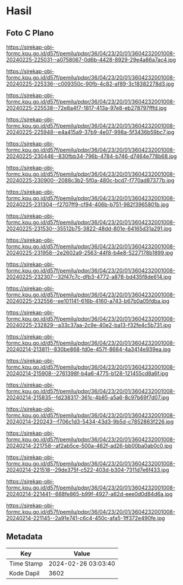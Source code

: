 # Hasil

## Foto C Plano

https://sirekap-obj-formc.kpu.go.id/d57f/pemilu/pdpr/36/04/23/20/01/3604232001008-20240225-225031--a0758067-0d6b-4428-8929-29e4a86a7ac4.jpg

https://sirekap-obj-formc.kpu.go.id/d57f/pemilu/pdpr/36/04/23/20/01/3604232001008-20240225-225336--c009350c-90fb-4c82-af89-3c18382278d3.jpg

https://sirekap-obj-formc.kpu.go.id/d57f/pemilu/pdpr/36/04/23/20/01/3604232001008-20240225-225538--72e8a4f7-1817-413a-97e8-eb278797fffd.jpg

https://sirekap-obj-formc.kpu.go.id/d57f/pemilu/pdpr/36/04/23/20/01/3604232001008-20240225-225948--e4a415a9-37b9-4e07-998a-5f3436b59bc7.jpg

https://sirekap-obj-formc.kpu.go.id/d57f/pemilu/pdpr/36/04/23/20/01/3604232001008-20240225-230446--830fbb34-796b-4784-b746-d7464e778b68.jpg

https://sirekap-obj-formc.kpu.go.id/d57f/pemilu/pdpr/36/04/23/20/01/3604232001008-20240225-230900--2088c3b2-5f0a-480c-bcd7-f770ad87377b.jpg

https://sirekap-obj-formc.kpu.go.id/d57f/pemilu/pdpr/36/04/23/20/01/3604232001008-20240225-231304--f2707ff9-cf94-406b-b751-982f3965801b.jpg

https://sirekap-obj-formc.kpu.go.id/d57f/pemilu/pdpr/36/04/23/20/01/3604232001008-20240225-231530--35512b75-3822-48dd-801e-64165d31a291.jpg

https://sirekap-obj-formc.kpu.go.id/d57f/pemilu/pdpr/36/04/23/20/01/3604232001008-20240225-231958--2e2602a9-2563-44f8-b4e8-5227178b1899.jpg

https://sirekap-obj-formc.kpu.go.id/d57f/pemilu/pdpr/36/04/23/20/01/3604232001008-20240225-232307--32f47c7c-dfb3-4772-a878-bd435f8de614.jpg

https://sirekap-obj-formc.kpu.go.id/d57f/pemilu/pdpr/36/04/23/20/01/3604232001008-20240225-232556--ee101141-616b-4160-a743-b67b0a05fdba.jpg

https://sirekap-obj-formc.kpu.go.id/d57f/pemilu/pdpr/36/04/23/20/01/3604232001008-20240225-232829--a33c37aa-2c9e-40e2-ba13-f32fe4c5b731.jpg

https://sirekap-obj-formc.kpu.go.id/d57f/pemilu/pdpr/36/04/23/20/01/3604232001008-20240214-213811--830be868-fd0e-457f-8664-4a3414e939ea.jpg

https://sirekap-obj-formc.kpu.go.id/d57f/pemilu/pdpr/36/04/23/20/01/3604232001008-20240214-215908--2761398f-b4a6-4775-b128-121455cd8a6f.jpg

https://sirekap-obj-formc.kpu.go.id/d57f/pemilu/pdpr/36/04/23/20/01/3604232001008-20240214-215835--fd238317-361c-4b85-a5a6-8c97b69f7d07.jpg

https://sirekap-obj-formc.kpu.go.id/d57f/pemilu/pdpr/36/04/23/20/01/3604232001008-20240214-220243--f706c1d3-5434-43d3-9b5d-c7852863f226.jpg

https://sirekap-obj-formc.kpu.go.id/d57f/pemilu/pdpr/36/04/23/20/01/3604232001008-20240214-221758--af2ab5ce-500a-462f-ad26-bb00ba0ab0c0.jpg

https://sirekap-obj-formc.kpu.go.id/d57f/pemilu/pdpr/36/04/23/20/01/3604232001008-20240214-221518--29de375f-c522-403d-b304-7311d7e6f433.jpg

https://sirekap-obj-formc.kpu.go.id/d57f/pemilu/pdpr/36/04/23/20/01/3604232001008-20240214-221441--668fe865-b99f-4927-a62d-eee0d0d84d6a.jpg

https://sirekap-obj-formc.kpu.go.id/d57f/pemilu/pdpr/36/04/23/20/01/3604232001008-20240214-221145--2a91e741-c6c4-450c-afa5-1ff372e490fe.jpg


## Metadata

| Key        | Value               |
| ---------- | ------------------- |
| Time Stamp | 2024-02-26 03:03:40 |
| Kode Dapil | 3602                |



